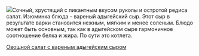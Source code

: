 <!--2025-06-01 11:42:41-->
<div class="yb">
  <div class="rss povarenok"><a href="https://www.povarenok.ru/recipes/show/182736/"><img src="https://www.povarenok.ru/data/cache/2025jun/01/41/3179014_99339-640x480.jpg"></a>Сочный, хрустящий с пикантным вкусом руколы и остротой редиса салат. Изюминка блюда - вареный адыгейский сыр. Этот сыр в результате варки становится нежным, мягким и менее соленым. Блюдо может быть основным, так как в адыгейском сыре гармоничное соотношение белка и жира. По сути это котлета. <p class="titl"><a href="https://www.povarenok.ru/recipes/show/182736/">Овощной салат с вареным адыгейским сыром</a></p></div>
</div>
